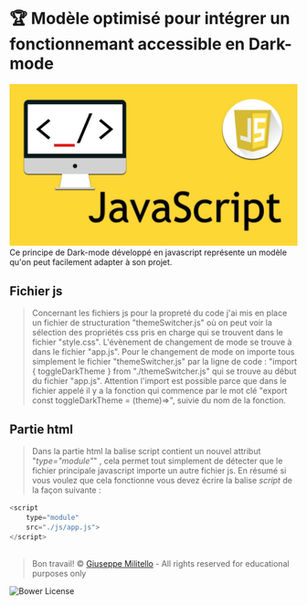 # 🏆 Modèle optimisé pour intégrer un fonctionnemant accessible en Dark-mode
![Alt text](./asset/cover.png)
Ce principe de Dark-mode développé en javascript représente un modèle qu'on peut facilement 
adapter à son projet.

## Fichier js

>Concernant les fichiers js pour la propreté du code j'ai mis en place un fichier de structuration
"themeSwitcher.js" où on peut voir la sélection des propriétés css pris en charge qui se trouvent dans le fichier "style.css".
L'évènement de changement de mode se trouve à dans le fichier "app.js". Pour le changement de mode on importe tous simplement le fichier "themeSwitcher.js" par la ligne de code : "import { toggleDarkTheme } from "./themeSwitcher.js"
qui se trouve au début du fichier "app.js". Attention l'import est possible parce que dans le fichier appelé il y a la fonction qui commence par le mot clé "export const toggleDarkTheme = (theme)=>", suivie du nom de la fonction.


## Partie html
>Dans la partie html la balise script contient un nouvel attribut "_type="module"_" , cela permet tout simplement de détecter que le fichier principale javascript importe un autre fichier js. En résumé si vous voulez que cela fonctionne vous devez écrire la balise _script_ de la façon suivante : 
```js 
<script 
    type="module" 
    src="./js/app.js">
</script>
    
```
>Bon travail!
> &copy;  [Giuseppe Militello](https://www.linkedin.com/in/giuseppe-militello-22406ab0/) - All rights reserved for educational purposes only
> 
![Bower License](https://img.shields.io/bower/l/a)



